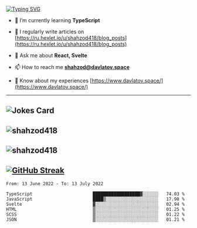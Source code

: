 [![Typing SVG](https://readme-typing-svg.herokuapp.com?font=Turret+Road&height=30&lines=HI!+I%60m+Frontend+Developer)](https://git.io/typing-svg)

- 🌱 I’m currently learning **TypeScript**

- 📝 I regularly write articles on [https://ru.hexlet.io/u/shahzod418/blog_posts](https://ru.hexlet.io/u/shahzod418/blog_posts)

- 💬 Ask me about **React, Svelte**

- 📫 How to reach me **shahzod@davlatov.space**

- 📄 Know about my experiences [https://www.davlatov.space/](https://www.davlatov.space/)

---
![Jokes Card](https://readme-jokes.vercel.app/api?theme=radical)
---
![shahzod418](https://github-readme-stats.vercel.app/api/top-langs?username=shahzod418&show_icons=true&theme=radical&locale=en&layout=compact)
---
![shahzod418](https://github-readme-stats.vercel.app/api?username=shahzod418&show_icons=true&theme=radical&locale=en&count_private=true)
---
[![GitHub Streak](http://github-readme-streak-stats.herokuapp.com?user=shahzod418&theme=radical&date_format=M%20j%5B%2C%20Y%5D)](https://git.io/streak-stats)
---
<!--START_SECTION:waka-->

```text
From: 13 June 2022 - To: 13 July 2022

TypeScript                       ██████████████████▓░░░░░░   74.03 %
JavaScript                       ████▒░░░░░░░░░░░░░░░░░░░░   17.98 %
Svelte                           ▓░░░░░░░░░░░░░░░░░░░░░░░░   02.94 %
HTML                             ▒░░░░░░░░░░░░░░░░░░░░░░░░   01.25 %
SCSS                             ▒░░░░░░░░░░░░░░░░░░░░░░░░   01.22 %
JSON                             ▒░░░░░░░░░░░░░░░░░░░░░░░░   01.21 %
```

<!--END_SECTION:waka-->
